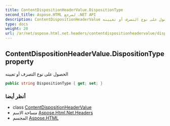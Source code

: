 ```yaml
---
title: ContentDispositionHeaderValue.DispositionType
second_title: Aspose.HTML لمرجع .NET API
description: ContentDispositionHeaderValue ملكية. الحصول على نوع التصرف أو تعيينه
type: docs
weight: 20
url: /ar/net/aspose.html.net.headers/contentdispositionheadervalue/dispositiontype/
---
```

## ContentDispositionHeaderValue.DispositionType property

الحصول على نوع التصرف أو تعيينه

```csharp
public string DispositionType { get; set; }
```

### أنظر أيضا

* class [ContentDispositionHeaderValue](../)
* مساحة الاسم [Aspose.Html.Net.Headers](../../contentdispositionheadervalue/)
* المجسم [Aspose.HTML](../../../)


